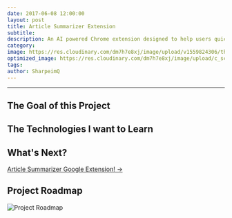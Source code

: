 ```yaml
---
date: 2017-06-08 12:00:00
layout: post
title: Article Summarizer Extension
subtitle:
description: An AI powered Chrome extension designed to help users quickly extract the key points of any article, blog post, or paper.
category:
image: https://res.cloudinary.com/dm7h7e8xj/image/upload/v1559824306/theme13_dshbqx.jpg
optimized_image: https://res.cloudinary.com/dm7h7e8xj/image/upload/c_scale,w_380/v1559824306/theme13_dshbqx.jpg
tags:
author: SharpeimQ
---
```

---
## The Goal of this Project

## The Technologies I want to Learn

## What's Next?  
<a href="{{ site.baseurl }}/article-summarizer-extension/" class="next-project-link">
  Article Summarizer Google Extension! →
</a>

## Project Roadmap
<img src="{{ site.baseurl }}/assets/img/roadmap.png" alt="Project Roadmap" class="roadmap-img">
